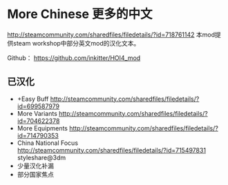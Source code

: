# More Chinese 更多的中文
http://steamcommunity.com/sharedfiles/filedetails/?id=718761142
本mod提供steam workshop中部分英文mod的汉化文本。

Github： https://github.com/inkitter/HOI4_mod

## 已汉化
* +Easy Buff http://steamcommunity.com/sharedfiles/filedetails/?id=699587979 
* More Variants http://steamcommunity.com/sharedfiles/filedetails/?id=704622378
* More Equipments http://steamcommunity.com/sharedfiles/filedetails/?id=714790353
* China National Focus http://steamcommunity.com/sharedfiles/filedetails/?id=715497831 styleshare@3dm
* 少量汉化补漏
* 部分国家焦点